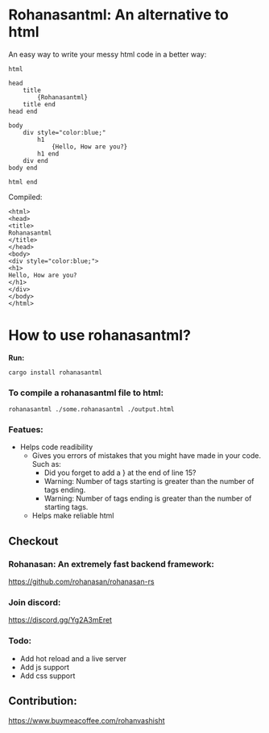 # Rohanasantml: An alternative to html

An easy way to write your messy html code in a better way:

```rohanasantml
html

head
    title
        {Rohanasantml}
    title end
head end

body
    div style="color:blue;"
        h1
            {Hello, How are you?}
        h1 end
    div end
body end

html end
```

Compiled:

```ht
<html>
<head>
<title>
Rohanasantml
</title>
</head>
<body>
<div style="color:blue;">
<h1>
Hello, How are you?
</h1>
</div>
</body>
</html>
```

# How to use rohanasantml?
**Run:**
```shell
cargo install rohanasantml
```
### To compile a rohanasantml file to html:

```shell
rohanasantml ./some.rohanasantml ./output.html
```

### Featues:

- Helps code readibility
    - Gives you errors of mistakes that you might have made in your code. Such as:
      - Did you forget to add a } at the end of line 15?
      - Warning: Number of tags starting is greater than the number of tags ending.
      - Warning: Number of tags ending is greater than the number of starting tags.
    - Helps make reliable html



## Checkout
### Rohanasan: An extremely fast backend framework:
https://github.com/rohanasan/rohanasan-rs

### Join discord:
https://discord.gg/Yg2A3mEret

### Todo:
- Add hot reload and a live server
- Add js support
- Add css support

## Contribution:

https://www.buymeacoffee.com/rohanvashisht
